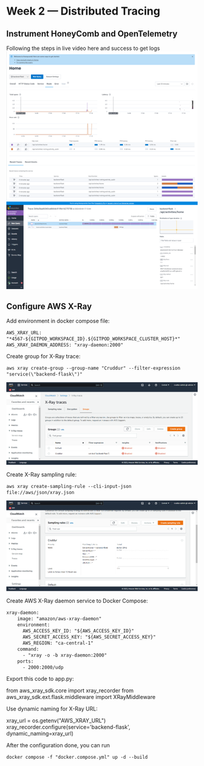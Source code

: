 # Week 2 — Distributed Tracing

## Instrument HoneyComb and OpenTelemetry
Following the steps in live video here and success to get logs
![](https://github.com/nikofebrianur/aws-bootcamp-cruddur-2023/blob/main/journal/assets/week-2/success%20honeycomb-flask%20integration.png)
![](https://github.com/nikofebrianur/aws-bootcamp-cruddur-2023/blob/main/journal/assets/week-2/flask%20span%20query.png)

## Configure AWS X-Ray
Add environment in docker compose file:
```
AWS_XRAY_URL: "*4567-${GITPOD_WORKSPACE_ID}.${GITPOD_WORKSPACE_CLUSTER_HOST}*"
AWS_XRAY_DAEMON_ADDRESS: "xray-daemon:2000"
```

Create group for X-Ray trace:
```
aws xray create-group --group-name "Cruddur" --filter-expression "service(\"backend-flask\")"
```
![](https://github.com/nikofebrianur/aws-bootcamp-cruddur-2023/blob/main/journal/assets/week-2/x%20ray%20trace%20group.png)

Create X-Ray sampling rule:
```
aws xray create-sampling-rule --cli-input-json file://aws/json/xray.json
```
![](https://github.com/nikofebrianur/aws-bootcamp-cruddur-2023/blob/main/journal/assets/week-2/x%20ray%20sampling%20rule.png)

Create AWS X-Ray daemon service to Docker Compose:
```
xray-daemon:
    image: "amazon/aws-xray-daemon"
    environment:
      AWS_ACCESS_KEY_ID: "${AWS_ACCESS_KEY_ID}"
      AWS_SECRET_ACCESS_KEY: "${AWS_SECRET_ACCESS_KEY}"
      AWS_REGION: "ca-central-1"
    command:
      - "xray -o -b xray-daemon:2000"
    ports:
      - 2000:2000/udp
```

Export this code to app.py:

from aws_xray_sdk.core import xray_recorder
from aws_xray_sdk.ext.flask.middleware import XRayMiddleware

Use dynamic naming for X-Ray URL:

xray_url = os.getenv("AWS_XRAY_URL")
xray_recorder.configure(service='backend-flask', dynamic_naming=xray_url)

After the configuration done, you can run
```
docker compose -f "docker.compose.yml" up -d --build